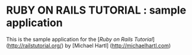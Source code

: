 # RUBY ON RAILS TUTORIAL : sample application
This is the sample application for 
the [*Ruby on Rails Tutorial*] (http://railstutorial.org/)
by [Michael Hartl] (http://michaelhartl.com)

